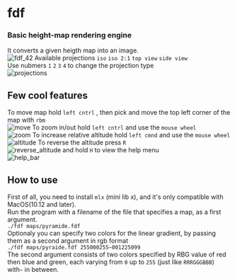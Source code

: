 # fdf
### Basic height-map rendering engine

It converts a given heigth map into an image.  
![fdf_42](../assets/image/fdf_42.png)
Available projections `iso` `iso 2:1` `top view` `side view`  
Use nubmers `1` `2` `3` `4` to change the projection type  
![projections](../assets/image/projections.gif)

## Few cool features
To move map hold `left cntrl` , then pick and move the top left corner of the map with `rbm`  
![move](../assets/image/move.gif)
To zoom in/out hold `left cntrl` and use the `mouse wheel`  
![zoom](../assets/image/zoom.gif)
To increase relative altitude hold `left cmnd` and use the `mouse wheel`  
![altitude](../assets/image/altitude.gif)
To reverse the altitude press `R`  
![reverse_altitude](../assets/image/reverse_altitude.gif)
and hold `H` to view the help menu  
![help_bar](../assets/image/help_bar.gif)

## How to use
First of all, you need to install `mlx` (mini lib x), and it's only compatible with MacOS(10.12 and later).  
Run the program with a filename of the file that specifies a map, as a first argument.  
`./fdf maps/pyramide.fdf`  
Optionaly you can specify two colors for the linear gradient, by passing them as a second argument in rgb format  
`./fdf maps/pyraide.fdf 255000255~001225099`  
The second argument consists of two colors specified by RBG value of red then blue and green, each varying from `0` up to `255` (just like `RRRGGGBBB`) with`~` in between.
